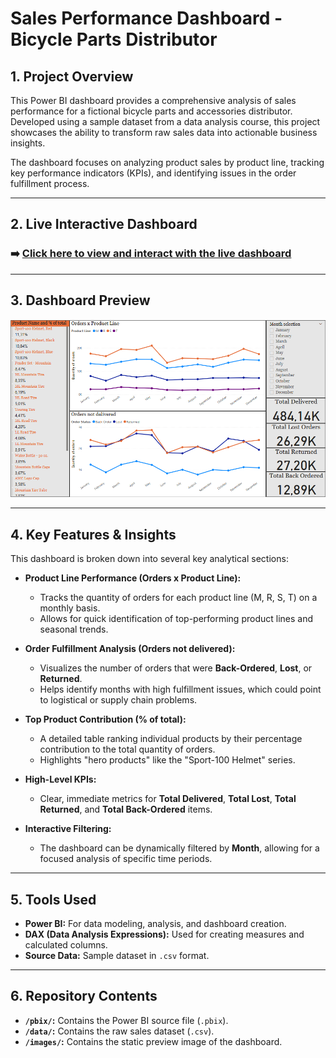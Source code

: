 # Sales Performance Dashboard - Bicycle Parts Distributor

## 1. Project Overview

This Power BI dashboard provides a comprehensive analysis of sales performance for a fictional bicycle parts and accessories distributor. Developed using a sample dataset from a data analysis course, this project showcases the ability to transform raw sales data into actionable business insights.

The dashboard focuses on analyzing product sales by product line, tracking key performance indicators (KPIs), and identifying issues in the order fulfillment process.

---

## 2. Live Interactive Dashboard

### ➡️ [Click here to view and interact with the live dashboard](https://app.powerbi.com/reportEmbed?reportId=388d477b-8356-48e8-bbc8-5d2fedfbdc49&autoAuth=true&ctid=dee74457-d751-4011-a5c4-44560cf8b415)

---

## 3. Dashboard Preview

![Dashboard Preview](dashboard-preview.png)

---

## 4. Key Features & Insights

This dashboard is broken down into several key analytical sections:

* **Product Line Performance (Orders x Product Line):**
    * Tracks the quantity of orders for each product line (M, R, S, T) on a monthly basis.
    * Allows for quick identification of top-performing product lines and seasonal trends.

* **Order Fulfillment Analysis (Orders not delivered):**
    * Visualizes the number of orders that were **Back-Ordered**, **Lost**, or **Returned**.
    * Helps identify months with high fulfillment issues, which could point to logistical or supply chain problems.

* **Top Product Contribution (% of total):**
    * A detailed table ranking individual products by their percentage contribution to the total quantity of orders.
    * Highlights "hero products" like the "Sport-100 Helmet" series.

* **High-Level KPIs:**
    * Clear, immediate metrics for **Total Delivered**, **Total Lost**, **Total Returned**, and **Total Back-Ordered** items.

* **Interactive Filtering:**
    * The dashboard can be dynamically filtered by **Month**, allowing for a focused analysis of specific time periods.

---

## 5. Tools Used

* **Power BI:** For data modeling, analysis, and dashboard creation.
* **DAX (Data Analysis Expressions):** Used for creating measures and calculated columns.
* **Source Data:** Sample dataset in `.csv` format.

---

## 6. Repository Contents

* **`/pbix/`:** Contains the Power BI source file (`.pbix`).
* **`/data/`:** Contains the raw sales dataset (`.csv`).
* **`/images/`:** Contains the static preview image of the dashboard.
